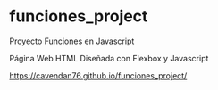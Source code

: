 # funciones_project
Proyecto Funciones en Javascript

Página Web HTML Diseñada con Flexbox y Javascript

https://cavendan76.github.io/funciones_project/